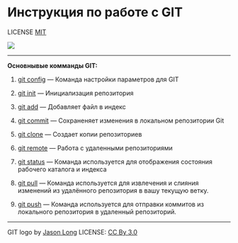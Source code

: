 # Инструкция по работе с GIT 
LICENSE [MIT](License.md)

![](/git%20logo.png)

---

**Основнывые комманды GIT:**


1. [git config](/gitconfig.md) — Команда настройки параметров для GIT

2. [git init](/gitinit.md) — Инициализация репозитория

3. [git add](/gitadd.md) — Добавляет файл в индекс

4. [git commit](/gitcommit.md) — Сохраненяет изменения в локальном репозитории Git

5. [git clone](/gitclone.md) — Создает копии репозиториев

6. [git remote](/gitremote.md) — Работа с удаленными репозиториями 

7. [git status](/gitstatus.md) — Команда используется для отображения состояния рабочего каталога и индекса 
8. [git pull](/gitpull.md)  — Команда используется для извлечения и слияния изменений из удалённого репозитория в вашу текущую ветку.

9. [git push](/gitpush.md) — Команда используется для отправки коммитов из локального репозитория в удаленный репозиторий.

 ---

GIT logo by [Jason Long](https://ru.wikipedia.org/wiki/%D0%A4%D0%B0%D0%B9%D0%BB%3AGit-logo.svg)
LICENSE: [CC By 3.0](https://creativecommons.org/licenses/by/3.0/legalcode.en)

